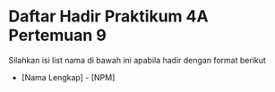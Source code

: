 # Daftar Hadir Praktikum 4A Pertemuan 9
Silahkan isi list nama di bawah ini apabila hadir dengan format berikut

- [Nama Lengkap] - [NPM]

